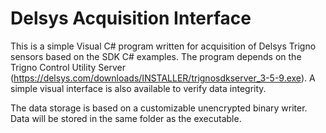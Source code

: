 # Delsys Acquisition Interface

This is a simple Visual C# program written for acquisition of Delsys Trigno sensors based on the SDK C# examples. The program depends on the Trigno Control Utility Server (https://delsys.com/downloads/INSTALLER/trignosdkserver_3-5-9.exe). A simple visual interface is also available to verify data integrity. 

The data storage is based on a customizable unencrypted binary writer. Data will be stored in the same folder as the executable. 
